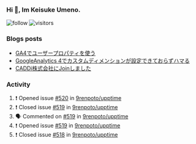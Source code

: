 ### Hi 👋, Im Keisuke Umeno.

<!--
**9renpoto/9renpoto** is a ✨ _special_ ✨ repository because its `README.md` (this file) appears on your GitHub profile.

Here are some ideas to get you started:

- 🔭 I’m currently working on ...
- 🌱 I’m currently learning ...
- 👯 I’m looking to collaborate on ...
- 🤔 I’m looking for help with ...
- 💬 Ask me about ...
- 📫 How to reach me: ...
- 😄 Pronouns: ...
- ⚡ Fun fact: ...
-->

![follow](https://img.shields.io/github/followers/9renpoto?label=Follow&style=social)
![visitors](https://komarev.com/ghpvc/?username=9renpoto&label=Profile%20views&color=0e75b6&style=flat)

### Blogs posts

<!-- BLOG-POST-LIST:START -->
- [GA4でユーザープロパティを使う](https://9renpoto.dev/2021/02/21/google-analytics-4-user-properties/)
- [GoogleAnalytics 4でカスタムディメンションが設定できておらずハマる](https://9renpoto.dev/2021/02/13/google-analytics-4/)
- [CADDi株式会社にJoinしました](https://9renpoto.dev/2020/12/05/join/)
<!-- BLOG-POST-LIST:END -->

### Activity

<!--START_SECTION:activity-->
1. ❗️ Opened issue [#520](https://github.com/9renpoto/upptime/issues/520) in [9renpoto/upptime](https://github.com/9renpoto/upptime)
2. ❗️ Closed issue [#519](https://github.com/9renpoto/upptime/issues/519) in [9renpoto/upptime](https://github.com/9renpoto/upptime)
3. 🗣 Commented on [#519](https://github.com/9renpoto/upptime/issues/519) in [9renpoto/upptime](https://github.com/9renpoto/upptime)
4. ❗️ Opened issue [#519](https://github.com/9renpoto/upptime/issues/519) in [9renpoto/upptime](https://github.com/9renpoto/upptime)
5. ❗️ Closed issue [#518](https://github.com/9renpoto/upptime/issues/518) in [9renpoto/upptime](https://github.com/9renpoto/upptime)
<!--END_SECTION:activity-->

<!--START_SECTION:waka-->
<!--END_SECTION:waka-->
